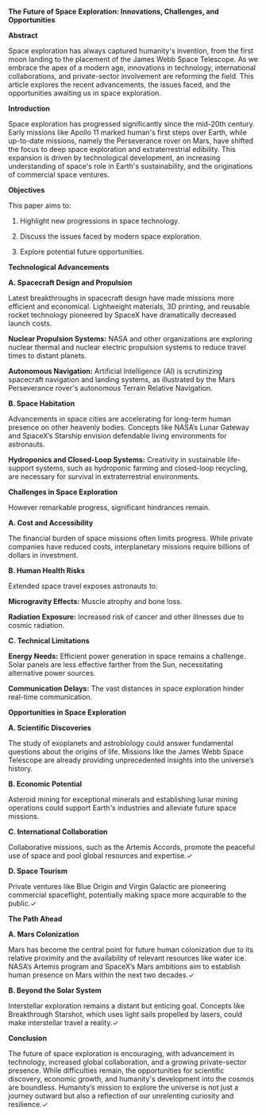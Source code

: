 **The Future of Space Exploration: Innovations, Challenges, and Opportunities**

**Abstract**

Space exploration has always captured humanity's invention, from the first moon landing to the placement of the James Webb Space Telescope. As we embrace the apex of a modern age, innovations in technology, international collaborations, and private-sector involvement are reforming the field. This article explores the recent advancements, the issues faced, and the opportunities awaiting us in space exploration.

**Introduction**

Space exploration has progressed significantly since the mid-20th century. Early missions like Apollo 11 marked human's first steps over Earth, while up-to-date missions, namely the Perseverance rover on Mars, have shifted the focus to deep space exploration and extraterrestrial edibility. This expansion  is driven by technological development, an increasing understanding of space's role in Earth's sustainability, and the originations of commercial space ventures.

**Objectives**

This paper aims to:

1. Highlight new progressions in space technology.


2. Discuss the issues faced by modern space exploration.


3. Explore potential future opportunities.



**Technological Advancements**

**A. Spacecraft Design and Propulsion**

Latest breakthroughs in spacecraft design have made missions more efficient and economical. Lightweight materials, 3D printing, and reusable rocket technology pioneered by SpaceX have dramatically decreased launch costs.

**Nuclear Propulsion Systems:** NASA and other organizations are exploring nuclear thermal and nuclear electric propulsion systems to reduce travel times to distant planets.

**Autonomous Navigation:** Artificial Intelligence (AI) is scrutinizing spacecraft navigation and landing systems, as illustrated by the Mars Perseverance rover's autonomous Terrain Relative Navigation.

**B. Space Habitation**

Advancements in space cities are accelerating for long-term human presence on other heavenly bodies. Concepts like NASA’s Lunar Gateway and SpaceX’s Starship envision defendable living environments for astronauts.

**Hydroponics and Closed-Loop Systems:** Creativity in sustainable life-support systems, such as hydroponic farming and closed-loop recycling, are necessary for survival in extraterrestrial environments.

**Challenges in Space Exploration**

However remarkable progress, significant hindrances remain.

**A. Cost and Accessibility**

The financial burden of space missions often limits progress. While private companies have reduced costs, interplanetary missions require billions of dollars in investment.

**B. Human Health Risks**

Extended space travel exposes astronauts to:

**Microgravity Effects:** Muscle atrophy and bone loss.

**Radiation Exposure:** Increased risk of cancer and other illnesses due to cosmic radiation.


**C. Technical Limitations**

**Energy Needs:** Efficient power generation in space remains a challenge. Solar panels are less effective farther from the Sun, necessitating alternative power sources.

**Communication Delays:** The vast distances in space exploration hinder real-time communication.


**Opportunities in Space Exploration**

**A. Scientific Discoveries**

The study of exoplanets and astrobiology could answer fundamental questions about the origins of life. Missions like the James Webb Space Telescope are already providing unprecedented insights into the universe’s history.

**B. Economic Potential**

Asteroid mining for exceptional minerals and establishing lunar mining operations could support Earth's industries and alleviate future space missions.

**C. International Collaboration**

Collaborative missions, such as the Artemis Accords, promote the peaceful use of space and pool global resources and expertise.✓

**D. Space Tourism**

Private ventures like Blue Origin and Virgin Galactic are pioneering commercial spaceflight, potentially making space more acquirable to the public.✓

**The Path Ahead**

**A. Mars Colonization**

Mars has become the central point for future human colonization due to its relative proximity and the availability of relevant resources like water ice. NASA’s Artemis program and SpaceX’s Mars ambitions aim to establish human presence on Mars within the next two decades.✓

**B. Beyond the Solar System**

Interstellar exploration remains a distant but enticing goal. Concepts like Breakthrough Starshot, which uses light sails propelled by lasers, could make interstellar travel a reality.✓

**Conclusion**

The future of space exploration is encouraging, with advancement in technology, increased global collaboration, and a growing private-sector presence. While difficulties remain, the opportunities for scientific discovery, economic growth, and humanity's development into the cosmos are boundless. Humanity’s mission to explore the universe is not just a journey outward but also a reflection of our unrelenting curiosity and resilience.✓
























































